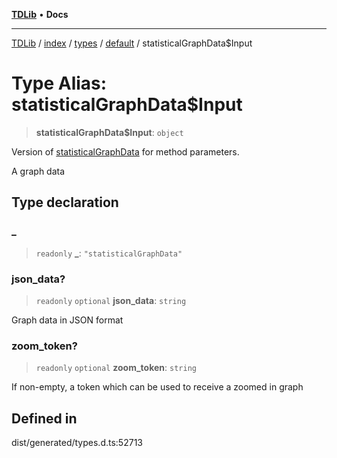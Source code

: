[**TDLib**](../../../../../../README.md) • **Docs**

***

[TDLib](../../../../../../modules.md) / [index](../../../../../README.md) / [types](../../../README.md) / [default](../README.md) / statisticalGraphData$Input

# Type Alias: statisticalGraphData$Input

> **statisticalGraphData$Input**: `object`

Version of [statisticalGraphData](statisticalGraphData.md) for method parameters.

A graph data

## Type declaration

### \_

> `readonly` **\_**: `"statisticalGraphData"`

### json\_data?

> `readonly` `optional` **json\_data**: `string`

Graph data in JSON format

### zoom\_token?

> `readonly` `optional` **zoom\_token**: `string`

If non-empty, a token which can be used to receive a zoomed in graph

## Defined in

dist/generated/types.d.ts:52713
